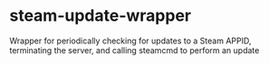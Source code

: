 # steam-update-wrapper
Wrapper for periodically checking for updates to a Steam APPID, terminating the server, and calling steamcmd to perform an update
